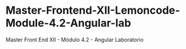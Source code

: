 # Master-Frontend-XII-Lemoncode-Module-4.2-Angular-lab
 Master Front End XII - Módulo 4.2 - Angular Laboratorio 
